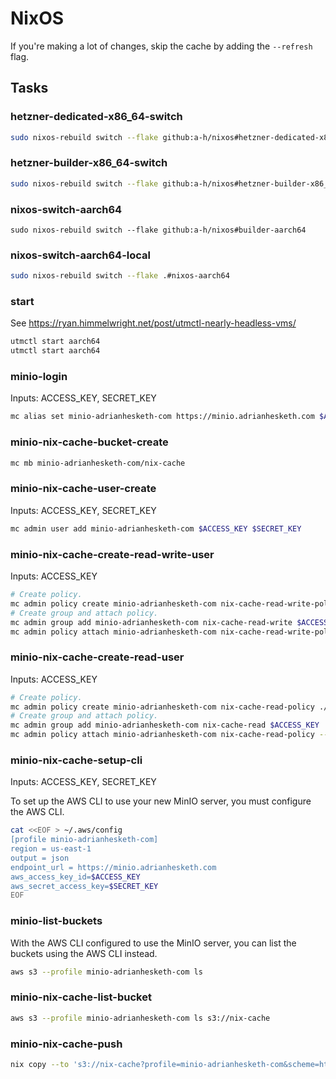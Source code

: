 # NixOS

If you're making a lot of changes, skip the cache by adding the `--refresh` flag.

## Tasks

### hetzner-dedicated-x86_64-switch

```bash
sudo nixos-rebuild switch --flake github:a-h/nixos#hetzner-dedicated-x86_64 --refresh
```

### hetzner-builder-x86_64-switch

```bash
sudo nixos-rebuild switch --flake github:a-h/nixos#hetzner-builder-x86_64 --refresh
```

### nixos-switch-aarch64

```
sudo nixos-rebuild switch --flake github:a-h/nixos#builder-aarch64
```

### nixos-switch-aarch64-local

```bash
sudo nixos-rebuild switch --flake .#nixos-aarch64
```

### start

See https://ryan.himmelwright.net/post/utmctl-nearly-headless-vms/

```bash
utmctl start aarch64
utmctl start aarch64
```

### minio-login

Inputs: ACCESS_KEY, SECRET_KEY

```bash
mc alias set minio-adrianhesketh-com https://minio.adrianhesketh.com $ACCESS_KEY $SECRET_KEY
```

### minio-nix-cache-bucket-create

```bash
mc mb minio-adrianhesketh-com/nix-cache
```

### minio-nix-cache-user-create

Inputs: ACCESS_KEY, SECRET_KEY

```bash
mc admin user add minio-adrianhesketh-com $ACCESS_KEY $SECRET_KEY
```

### minio-nix-cache-create-read-write-user

Inputs: ACCESS_KEY

```bash
# Create policy.
mc admin policy create minio-adrianhesketh-com nix-cache-read-write-policy ./minio/nix-cache-read-write-policy.json
# Create group and attach policy.
mc admin group add minio-adrianhesketh-com nix-cache-read-write $ACCESS_KEY
mc admin policy attach minio-adrianhesketh-com nix-cache-read-write-policy --group=nix-cache-read-write
```

### minio-nix-cache-create-read-user

Inputs: ACCESS_KEY

```bash
# Create policy.
mc admin policy create minio-adrianhesketh-com nix-cache-read-policy ./minio/nix-cache-read-policy.json
# Create group and attach policy.
mc admin group add minio-adrianhesketh-com nix-cache-read $ACCESS_KEY
mc admin policy attach minio-adrianhesketh-com nix-cache-read-policy --group=nix-cache-read
```

### minio-nix-cache-setup-cli

Inputs: ACCESS_KEY, SECRET_KEY

To set up the AWS CLI to use your new MinIO server, you must configure the AWS CLI.

```bash
cat <<EOF > ~/.aws/config
[profile minio-adrianhesketh-com]
region = us-east-1
output = json
endpoint_url = https://minio.adrianhesketh.com
aws_access_key_id=$ACCESS_KEY
aws_secret_access_key=$SECRET_KEY
EOF
```

### minio-list-buckets

With the AWS CLI configured to use the MinIO server, you can list the buckets using the AWS CLI instead.

```bash
aws s3 --profile minio-adrianhesketh-com ls
```

### minio-nix-cache-list-bucket

```bash
aws s3 --profile minio-adrianhesketh-com ls s3://nix-cache
```

### minio-nix-cache-push

```bash
nix copy --to 's3://nix-cache?profile=minio-adrianhesketh-com&scheme=https&endpoint=minio.adrianhesketh.com' .#devShells.x86_64-linux.default
```
